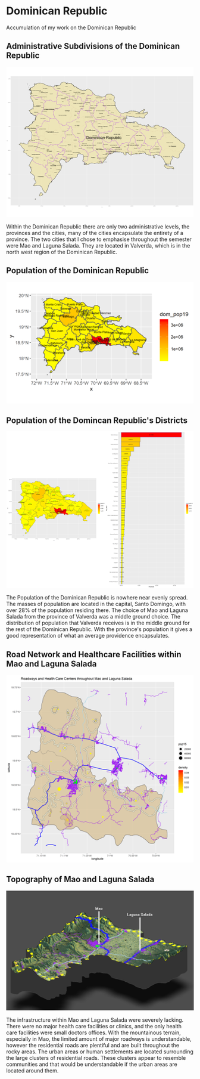# Dominican Republic
Accumulation of my work on the Dominican Republic

## Administrative Subdivisions of the Dominican Republic
![](https://github.com/Matt-Howat/Final_Project/blob/master/dominican%20republic.png)

Within the Dominican Republic there are only two administrative levels, the provinces and the cities, many of the cities encapsulate the entirety of a province. The two cities that I chose to emphasise throughout the semester were Mao and Laguna Salada. They are located in Valverda, which is in the north west region of the Dominican Republic.

## Population of the Dominican Republic
![](https://github.com/Matt-Howat/Final_Project/blob/master/dom_pop19.png)

## Population of the Domincan Republic's Districts
![](https://github.com/Matt-Howat/Final_Project/blob/master/DomRepBarGraph.png)

The Population of the Dominican Republic is nowhere near evenly spread. The masses of population are located in the capital, Santo Domingo, with over 28% of the population residing there. The choice of Mao and Laguna Salada from the province of Valverda was a middle ground choice. The distribution of population that Valverda receives is in the middle ground for the rest of the Dominican Republic. With the province's population it gives a good representation of what an average providence encapsulates. 

## Road Network and Healthcare Facilities within Mao and Laguna Salada
![](https://github.com/Matt-Howat/Final_Project/blob/master/Road_Healthcare_Mao_Laguna_Salada.png)

## Topography of Mao and Laguna Salada
![](https://github.com/Matt-Howat/Final_Project/blob/master/3DTopographMap.png)

The infrastructure within Mao and Laguna Salada were severely lacking. There were no major health care facilities or clinics, and the only health care facilities were small doctors offices. With the mountainous terrain, especially in Mao, the limited amount of major roadways is understandable, however the residential roads are plentiful and are built throughout the rocky areas. The urban areas or human settlements are located surrounding the large clusters of residential roads. These clusters appear to resemble communities and that would be understandable if the urban areas are located around them. 

